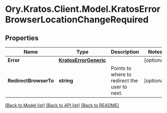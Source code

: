 # Ory.Kratos.Client.Model.KratosErrorBrowserLocationChangeRequired

## Properties

Name | Type | Description | Notes
------------ | ------------- | ------------- | -------------
**Error** | [**KratosErrorGeneric**](KratosErrorGeneric.md) |  | [optional] 
**RedirectBrowserTo** | **string** | Points to where to redirect the user to next. | [optional] 

[[Back to Model list]](../../README.md#documentation-for-models) [[Back to API list]](../../README.md#documentation-for-api-endpoints) [[Back to README]](../../README.md)

